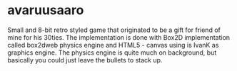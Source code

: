 # avaruusaaro

Small and 8-bit retro styled game that originated to be a gift for friend of mine for his 30ties. The implementation is done with Box2D implementation called box2dweb physics engine and HTML5 - canvas using is IvanK as graphics engine. The physics engine is quite much on background, but basically you could just leave the bullets to stack up. 
